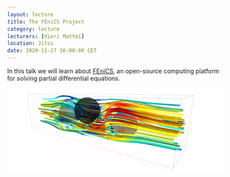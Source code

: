 ```yaml
---
layout: lecture
title: The FEniCS Project
category: lecture
lecturers: [Vieri Mattei]
location: Jitsi
date: 2020-11-27 16:00:00 CET
---
```


In this talk we will learn about [FEniCS], an open-source computing platform for solving partial differential equations. 

![mendeley](/images/fenics.png)



[FEniCS]:https://fenicsproject.org/

